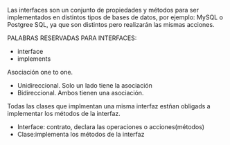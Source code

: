 Las interfaces son un conjunto de propiedades y métodos para ser implementados en distintos tipos de 
bases de datos, por ejemplo: MySQL o Postgree SQL, ya que son distintos pero realizarán las mismas acciones. 

PALABRAS RESERVADAS PARA INTERFACES: 
* interface
* implements


Asociación one to one.
* Unidireccional. Solo un lado tiene la asociación
* Bidireccional. Ambos tienen una asociación. 


Todas las clases que implmentan una misma interfaz estñan obligads a implementar los métodos de la interfaz.
* Interface: contrato, declara las operaciones o acciones(métodos)
* Clase:implementa los métodos de la interfaz